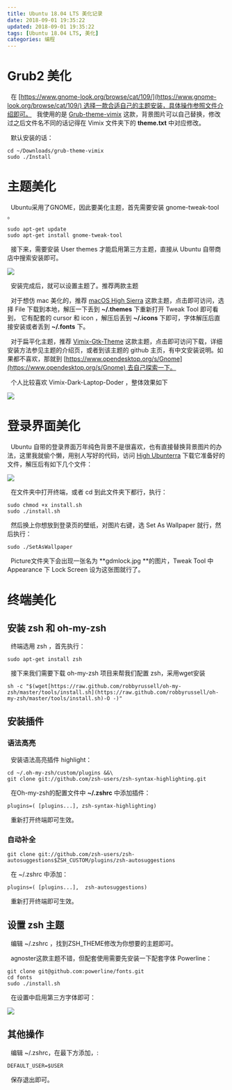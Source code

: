```yaml
---
title: Ubuntu 18.04 LTS 美化记录
date: 2018-09-01 19:35:22
updated: 2018-09-01 19:35:22
tags: [Ubuntu 18.04 LTS, 美化]
categories: 编程
---
```

# Grub2 美化

&nbsp;&nbsp;在 [https://www.gnome-look.org/browse/cat/109/](https://www.gnome-look.org/browse/cat/109/) 选择一款合适自己的主题安装，具体操作参照文件介绍即可。
&nbsp;&nbsp;我使用的是 [Grub-theme-vimix](https://www.gnome-look.org/p/1009236/) 这款，背景图片可以自己替换，修改过之后文件名不同的话记得在 Vimix 文件夹下的 **theme.txt** 中对应修改。

&nbsp;&nbsp;默认安装的话：
```
cd ~/Downloads/grub-theme-vimix
sudo ./Install
```
# 主题美化

&nbsp;&nbsp;Ubuntu采用了GNOME，因此要美化主题，首先需要安装 gnome-tweak-tool 。
```
sudo apt-get update
sudo apt-get install gnome-tweak-tool
```
&nbsp;&nbsp;接下来，需要安装 User themes 才能启用第三方主题，直接从 Ubuntu 自带商店中搜索安装即可。

![](https://s1.ax1x.com/2018/09/01/PxVyIU.png)

&nbsp;&nbsp;安装完成后，就可以设置主题了。推荐两款主题

&nbsp;&nbsp;对于想仿 mac 美化的，推荐 [macOS High Sierra](https://www.opendesktop.org/s/Gnome/p/1013714/) 这款主题，点击即可访问，选择 File 下载到本地，解压一下丢到 **~/.themes** 下重新打开 Tweak Tool 即可看到， 它有配套的 cursor 和 icon ，解压后丢到 **~/.icons** 下即可，字体解压后直接安装或者丢到 **~/.fonts** 下。

&nbsp;&nbsp;对于扁平化主题，推荐 [Vimix-Gtk-Theme](https://www.gnome-look.org/p/1013698/) 这款主题，点击即可访问下载，详细安装方法参见主题的介绍页，或者到该主题的 github 主页，有中文安装说明。如果都不喜欢，那就到 [https://www.opendesktop.org/s/Gnome](https://www.opendesktop.org/s/Gnome) 去自己探索一下。

&nbsp;&nbsp;个人比较喜欢 Vimix-Dark-Laptop-Doder ，整体效果如下

![](https://s1.ax1x.com/2018/09/01/PxZoXn.png)

# 登录界面美化

&nbsp;&nbsp;Ubuntu 自带的登录界面万年纯色背景不是很喜欢，也有直接替换背景图片的办法，这里我就偷个懒，用别人写好的代码，访问 [High Ubunterra](https://www.opendesktop.org/s/Gnome/p/1207015/) 下载它准备好的文件，解压后有如下几个文件：

![](https://s1.ax1x.com/2018/09/01/PxVrZV.png)

&nbsp;&nbsp;在文件夹中打开终端，或者 cd 到此文件夹下都行，执行：
```
sudo chmod +x install.sh
sudo ./install.sh
```
&nbsp;&nbsp;然后换上你想放到登录页的壁纸，对图片右键，选 Set As Wallpaper 就行，然后执行：
```
sudo ./SetAsWallpaper
```
&nbsp;&nbsp;Picture文件夹下会出现一张名为 **gdmlock.jpg **的图片，Tweak Tool 中 Appearance 下 Lock Screen 设为这张图就行了。

# 终端美化

## 安装 zsh 和 oh-my-zsh

&nbsp;&nbsp;终端选用 zsh ，首先执行：
```
sudo apt-get install zsh
```
&nbsp;&nbsp;接下来我们需要下载 oh-my-zsh 项目来帮我们配置 zsh，采用wget安装
```
sh -c "$(wget[https://raw.github.com/robbyrussell/oh-my-zsh/master/tools/install.sh](https://raw.github.com/robbyrussell/oh-my-zsh/master/tools/install.sh)-O -)"
```
## 安装插件

### 语法高亮

&nbsp;&nbsp;安装语法高亮插件 highlight：
```
cd ~/.oh-my-zsh/custom/plugins &&\
git clone git://github.com/zsh-users/zsh-syntax-highlighting.git
```
&nbsp;&nbsp;在Oh-my-zsh的配置文件中 **~/.zshrc** 中添加插件：
```
plugins=( [plugins...], zsh-syntax-highlighting)
```
&nbsp;&nbsp;重新打开终端即可生效。

### 自动补全
```
git clone git://github.com/zsh-users/zsh-autosuggestions$ZSH_CUSTOM/plugins/zsh-autosuggestions
```
&nbsp;&nbsp;在 ~/.zshrc 中添加：
```
plugins=( [plugins...],  zsh-autosuggestions)
```
&nbsp;&nbsp;重新打开终端即可生效。

## 设置 zsh 主题

&nbsp;&nbsp;编辑 ~/.zshrc ，找到ZSH_THEME修改为你想要的主题即可。

&nbsp;&nbsp;agnoster这款主题不错，但配套使用需要先安装一下配套字体 Powerline：
```
git clone git@github.com:powerline/fonts.git
cd fonts
sudo ./install.sh
```
&nbsp;&nbsp;在设置中启用第三方字体即可：

![](https://s1.ax1x.com/2018/09/01/PxVJIS.png)

## 其他操作

&nbsp;&nbsp;编辑 ~/.zshrc，在最下方添加，:
```
DEFAULT_USER=$USER
```
&nbsp;&nbsp;保存退出即可。
